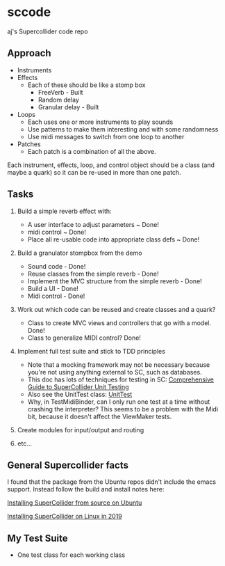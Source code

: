 # sccode

aj's Supercollider code repo

## Approach

- Instruments
- Effects
  - Each of these should be like a stomp box
	- FreeVerb - Built
    - Random delay
    - Granular delay - Built
- Loops
  - Each uses one or more instruments to play sounds
  - Use patterns to make them interesting and with some randomness
  - Use midi messages to switch from one loop to another
- Patches
  - Each patch is a combination of all the above.

Each instrument, effects, loop, and control object should be a class (and maybe a quark) so it can be re-used in more than one patch.

## Tasks

1. Build a simple reverb effect with:

    - A user interface to adjust parameters ~ Done!
    - midi control ~ Done!
    - Place all re-usable code into appropriate class defs ~ Done! 

1. Build a granulator stompbox from the demo

    - Sound code - Done!
    - Reuse classes from the simple reverb - Done!
	- Implement the MVC structure from the simple reverb - Done!
    - Build a UI - Done!
    - Midi control - Done!

1. Work out which code can be reused and create classes and a quark?

    - Class to create MVC views and controllers that go with a model. Done!
    - Class to generalize MIDI control? Done!

1. Implement full test suite and stick to TDD principles

    - Note that a mocking framework may not be necessary because you're not using anything external to SC, such as databases.
	- This doc has lots of techniques for testing in SC: [Comprehensive Guide to SuperCollider Unit Testing](https://gist.github.com/brianlheim/91222d487afa18582c287b0a722ae272)
	- Also see the UnitTest class: [UnitTest](http://doc.sccode.org/Classes/UnitTest.html)
	- Why, in TestMidiBinder, can I only run one test at a time without crashing the interpreter? This seems to be a problem with the Midi bit, because it doesn't affect the ViewMaker tests.

1. Create modules for input/output and routing
1. etc...

## General Supercollider facts

I found that the package from the Ubuntu repos didn't include the emacs support. Instead follow the build and install notes here: 

[Installing SuperCollider from source on Ubuntu](https://github.com/supercollider/supercollider/wiki/Installing-SuperCollider-from-source-on-Ubuntu)

[Installing SuperCollider on Linux in 2019](https://lukaprincic.si/development-log/installing-supercollider-on-linux-in-2019)


## My Test Suite

- One test class for each working class
